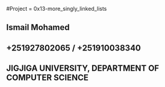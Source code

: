 #Project =  0x13-more_singly_linked_lists
## Ismail Mohamed 
## +251927802065 / +251910038340
## JIGJIGA UNIVERSITY, DEPARTMENT OF COMPUTER SCIENCE
